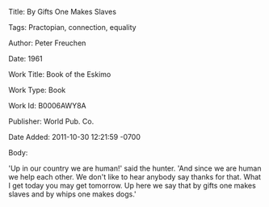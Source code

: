 Title:  By Gifts One Makes Slaves

Tags:   Practopian, connection, equality

Author: Peter Freuchen

Date:   1961

Work Title: Book of the Eskimo

Work Type: Book

Work Id: B0006AWY8A

Publisher: World Pub. Co.

Date Added: 2011-10-30 12:21:59 -0700

Body: 

'Up in our country we are human!' said the hunter. 'And since we are human we help each other. We don't like to hear anybody say thanks for that. What I get today you may get tomorrow. Up here we say that by gifts one makes slaves and by whips one makes dogs.' 

